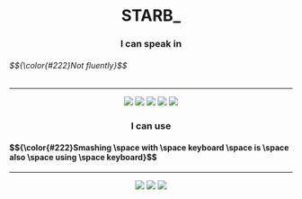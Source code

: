 <h1 align="center"> STARB_ </h1>

<h3 align="center"> I can speak in </h3>
<h6> $${\color{#222}Not fluently}$$ </h6>


---
<div align="center">

  <img src="https://img.shields.io/badge/HTML-%23E34F26?style=flat-square&logo=HTML5&logoColor=white"/>
  <img src="https://img.shields.io/badge/CSS-%231572B6?style=flat-square&logo=CSS3&logoColor=white"/>
  <img src="https://img.shields.io/badge/Java%20Script-%23F7DF1E?style=flat-square&logo=JavaScript&logoColor=white"/>
  <img src="https://img.shields.io/badge/C%23-%23512BD4?style=flat-square&logo=C%23&logoColor=white"/>
  <img src="https://img.shields.io/badge/Kotlin-%237F52FF?style=flat-square&logo=Kotlin&logoColor=white"/>
</div>

<h3 align="center"> I can use</h3>
<h4> $${\color{#222}Smashing \space with \space keyboard \space is \space also \space using \space keyboard}$$ </h4>


---
<div align="center">
  <img src="https://img.shields.io/badge/Blender-%23E87D0D?style=flat-square&logo=Blender&logoColor=white"/>
  <img src="https://img.shields.io/badge/Unity-%23000000?style=flat-square&logo=Unity&logoColor=white"/>
  <img src = "https://img.shields.io/badge/VSC-%23007ACC?style=flat-square&logo=Visual%20Studio%20Code&logoColor=white"/>
  
</div>

